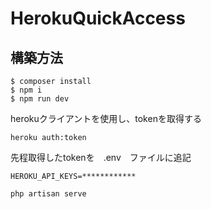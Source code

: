 # HerokuQuickAccess

## 構築方法

````
$ composer install
$ npm i
$ npm run dev
````
herokuクライアントを使用し、tokenを取得する

`heroku auth:token`


先程取得したtokenを　.env　ファイルに追記

```
HEROKU_API_KEYS=************
```

`php artisan serve`
